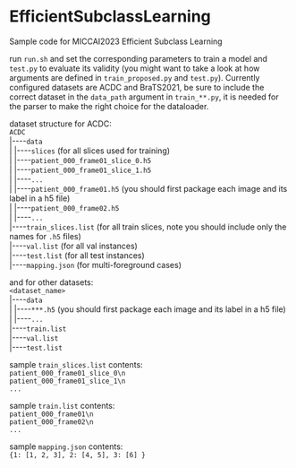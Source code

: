# EfficientSubclassLearning
Sample code for MICCAI2023 Efficient Subclass Learning

run `run.sh` and set the corresponding parameters to train a model and `test.py` to evaluate its validity (you might want to take a look at how arguments are defined in `train_proposed.py` and `test.py`). Currently configured datasets are ACDC and BraTS2021, be sure to include the correct dataset in the `data_path` argument in `train_**.py`, it is needed for the parser to make the right choice for the dataloader.

dataset structure for ACDC:  
`ACDC`  
  |----`data`  
  |       |----`slices` (for all slices used for training)   
  |               |----`patient_000_frame01_slice_0.h5`  
  |               |----`patient_000_frame01_slice_1.h5`  
  |               |----`...`  
  |       |----`patient_000_frame01.h5` (you should first package each image and its label in a h5 file)  
  |       |----`patient_000_frame02.h5`  
  |       |----`...`  
  |----`train_slices.list` (for all train slices, note you should include only the names for `.h5` files)  
  |----`val.list` (for all val instances)  
  |----`test.list` (for all test instances)  
  |----`mapping.json` (for multi-foreground cases)

and for other datasets:  
`<dataset_name>`  
  |----`data`  
  |     |----`***.h5` (you should first package each image and its label in a h5 file)  
  |     |----`...`   
  |----`train.list`  
  |----`val.list`  
  |----`test.list`  

sample `train_slices.list` contents:<br />
`patient_000_frame01_slice_0\n`<br />
`patient_000_frame01_slice_1\n`<br />
`...`

sample `train.list` contents:<br />
`patient_000_frame01\n`<br />
`patient_000_frame02\n`<br />
`...`

sample `mapping.json` contents:<br />
`{1: [1, 2, 3], 2: [4, 5], 3: [6] }`
